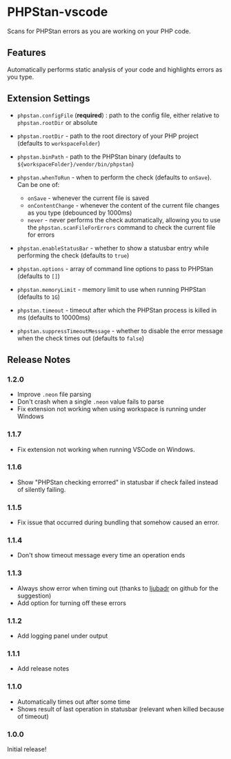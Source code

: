 # PHPStan-vscode

Scans for PHPStan errors as you are working on your PHP code.

## Features

Automatically performs static analysis of your code and highlights errors as you type.

## Extension Settings

-   `phpstan.configFile` (**required**) : path to the config file, either relative to `phpstan.rootDir` or absolute
-   `phpstan.rootDir` - path to the root directory of your PHP project (defaults to `workspaceFolder`)
-   `phpstan.binPath` - path to the PHPStan binary (defaults to `${workspaceFolder}/vendor/bin/phpstan`)
-   `phpstan.whenToRun` - when to perform the check (defaults to `onSave`). Can be one of:

    -   `onSave` - whenever the current file is saved
    -   `onContentChange` - whenever the content of the current file changes as you type (debounced by 1000ms)
    -   `never` - never performs the check automatically, allowing you to use the `phpstan.scanFileForErrors` command to check the current file for errors


-   `phpstan.enableStatusBar` - whether to show a statusbar entry while performing the check (defaults to `true`)
-   `phpstan.options` - array of command line options to pass to PHPStan (defaults to `[]`)
-   `phpstan.memoryLimit` - memory limit to use when running PHPStan (defaults to `1G`)
-   `phpstan.timeout` - timeout after which the PHPStan process is killed in ms (defaults to 10000ms)
-   `phpstan.suppressTimeoutMessage` - whether to disable the error message when the check times out (defaults to `false`)

## Release Notes

### 1.2.0

* Improve `.neon` file parsing
* Don't crash when a single `.neon` value fails to parse
* Fix extension not working when using workspace is running under Windows

### 1.1.7

* Fix extension not working when running VSCode on Windows.

### 1.1.6

* Show "PHPStan checking errorred" in statusbar if check failed instead of silently failing.

### 1.1.5

* Fix issue that occurred during bundling that somehow caused an error.

### 1.1.4

* Don't show timeout message every time an operation ends

### 1.1.3

* Always show error when timing out (thanks to [ljubadr](https://github.com/ljubadr) on github for the suggestion)
* Add option for turning off these errors

### 1.1.2

* Add logging panel under output

### 1.1.1

* Add release notes

### 1.1.0

* Automatically times out after some time
* Shows result of last operation in statusbar (relevant when killed because of timeout)

### 1.0.0

Initial release!
